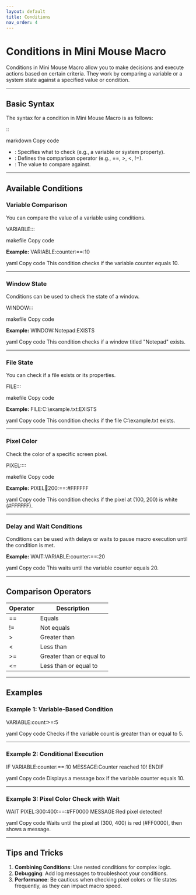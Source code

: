 ```yaml
---
layout: default
title: Conditions
nav_order: 4
---
```


# Conditions in Mini Mouse Macro

Conditions in Mini Mouse Macro allow you to make decisions and execute actions based on certain criteria. They work by comparing a variable or a system state against a specified value or condition.

---

## Basic Syntax

The syntax for a condition in Mini Mouse Macro is as follows:

<Condition>:<Comparison>:<Value>

markdown
Copy code

- <Condition>: Specifies what to check (e.g., a variable or system property).
- <Comparison>: Defines the comparison operator (e.g., ==, >, <, !=).
- <Value>: The value to compare against.

---

## Available Conditions

### Variable Comparison
You can compare the value of a variable using conditions.

VARIABLE:<VariableName>:<Comparison>:<Value>

makefile
Copy code

**Example:**
VARIABLE:counter:==:10

yaml
Copy code
This condition checks if the variable counter equals 10.

---

### Window State
Conditions can be used to check the state of a window.

WINDOW:<WindowTitle>:<Comparison>:<Value>

makefile
Copy code

**Example:**
WINDOW:Notepad:EXISTS

yaml
Copy code
This condition checks if a window titled "Notepad" exists.

---

### File State
You can check if a file exists or its properties.

FILE:<FilePath>:<Comparison>:<Value>

makefile
Copy code

**Example:**
FILE:C:\example.txt:EXISTS

yaml
Copy code
This condition checks if the file C:\example.txt exists.

---

### Pixel Color
Check the color of a specific screen pixel.

PIXEL:<X>:<Y>:<Comparison>:<ColorValue>

makefile
Copy code

**Example:**
PIXEL:100:200:==:#FFFFFF

yaml
Copy code
This condition checks if the pixel at (100, 200) is white (#FFFFFF).

---

### Delay and Wait Conditions
Conditions can be used with delays or waits to pause macro execution until the condition is met.

**Example:**
WAIT:VARIABLE:counter:==:20

yaml
Copy code
This waits until the variable counter equals 20.

---

## Comparison Operators

| Operator  | Description              |
|-----------|--------------------------|
| ==      | Equals                   |
| !=      | Not equals               |
| >       | Greater than             |
| <       | Less than                |
| >=      | Greater than or equal to |
| <=      | Less than or equal to    |

---

## Examples

### Example 1: Variable-Based Condition
VARIABLE:count:>=:5

yaml
Copy code
Checks if the variable count is greater than or equal to 5.

---

### Example 2: Conditional Execution
IF VARIABLE:counter:==:10 MESSAGE:Counter reached 10! ENDIF

yaml
Copy code
Displays a message box if the variable counter equals 10.

---

### Example 3: Pixel Color Check with Wait
WAIT PIXEL:300:400:==:#FF0000 MESSAGE:Red pixel detected!

yaml
Copy code
Waits until the pixel at (300, 400) is red (#FF0000), then shows a message.

---

## Tips and Tricks

1. **Combining Conditions**: Use nested conditions for complex logic.
2. **Debugging**: Add log messages to troubleshoot your conditions.
3. **Performance**: Be cautious when checking pixel colors or file states frequently, as they can impact macro speed.
